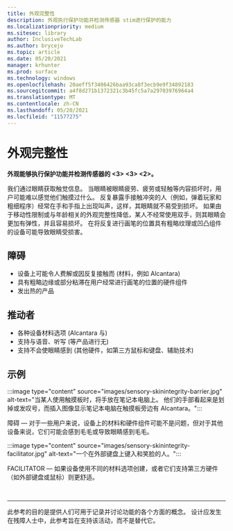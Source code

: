 ```yaml
---
title: 外观完整性
description: 外观执行保护功能并检测传感器 stim进行保护的能力
ms.localizationpriority: medium
ms.sitesec: library
author: InclusiveTechLab
ms.author: brycejo
ms.topic: article
ms.date: 05/20/2021
manager: krhunter
ms.prod: surface
ms.technology: windows
ms.openlocfilehash: 20aeff5f3406426baa93ca8f3ecb9e9f34892183
ms.sourcegitcommit: a4f8d271b1372321c3b45fc5a7a29703976964a4
ms.translationtype: MT
ms.contentlocale: zh-CN
ms.lasthandoff: 05/20/2021
ms.locfileid: "11577275"
---
```

# <a name="skin-integrity"></a>外观完整性

**外观能够执行保护功能并检测传感器的 <3> <3> <2>。**

我们通过眼睛获取触觉信息。 当眼睛被眼睛疲劳、疲劳或轻触等内容损坏时，用户可能难以感觉他们触摸过什么。 反复暴露手接触冲突的人（例如，弹着玩家和粗细程序）经常在手和手指上出现叫声，这样，其眼睛就不易受到损坏。 如果由于移动性限制或与年龄相关的外观完整性降低，某人不经常使用双手，则其眼睛会更加有弹性，并且容易损坏。 在将反复进行画笔的位置具有粗略纹理或凹凸组件的设备可能导致眼睛受损害。

## <a name="barriers"></a>障碍
* 设备上可能令人费解或因反复接触而 (材料，例如 Alcantara) 
* 具有粗略边缘或部分粘滞在用户经常进行画笔的位置的硬件组件
* 发出热的产品

## <a name="facilitators"></a>推动者
* 各种设备材料选项 (Alcantara 与) 
* 支持与语音、听写 (等产品进行无) 
* 支持不会使眼睛感到 (其他硬件，如第三方鼠标和键盘、辅助技术) 

## <a name="examples"></a>示例

:::image type="content" source="images/sensory-skinintegrity-barrier.jpg" alt-text="当某人使用触摸板时，将手放在笔记本电脑上。 他们的手部看起来是划掉或发叹号，而插入图像显示笔记本电脑在触摸板旁边有 Alcantara。":::

障碍 — 对于一些用户来说，设备上的材料和硬件组件可能不是问题，但对于其他设备来说，它们可能会感到毛毛或导致眼睛感到毛毛。  

:::image type="content" source="images/sensory-skinintegrity-facilitator.jpg" alt-text="一个在外部键盘上键入和笑脸的人。":::

FACILITATOR — 如果设备使用不同的材料选项创建，或者它们支持第三方硬件（如外部键盘或鼠标）则更舒适。 


&nbsp;

[comment]: # (Footer 语句)
___
此参考的目的是提供人们可用于记录并讨论功能的各个方面的概念。 设计应发生在残障人士中，此参考旨在支持该活动，而不是替代它。 
